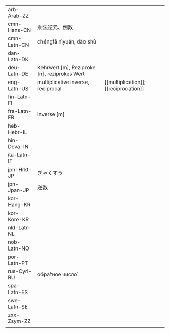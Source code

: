 | | | |
|-|-|-|
| arb-Arab-ZZ |  |  |
| cmn-Hans-CN | 乘法逆元、倒数 |  |
| cmn-Latn-CN | chéngfǎ nìyuán, dào shù |  |
| dan-Latn-DK |  |  |
| deu-Latn-DE | Kehrwert [m], Reziproke [n], reziprokes Wert |  |
| eng-Latn-US | multiplicative inverse, reciprocal | [[multiplication]]; [[reciprocation]] |
| fin-Latn-FI |  |  |
| fra-Latn-FR | inverse [m] |  |
| heb-Hebr-IL |  |  |
| hin-Deva-IN |  |  |
| ita-Latn-IT |  |  |
| jpn-Hrkt-JP | ぎゃくすう |  |
| jpn-Jpan-JP | 逆数 |  |
| kor-Hang-KR |  |  |
| kor-Kore-KR |  |  |
| nld-Latn-NL |  |  |
| nob-Latn-NO |  |  |
| por-Latn-PT |  |  |
| rus-Cyrl-RU | обра́тное число́ |  |
| spa-Latn-ES |  |  |
| swe-Latn-SE |  |  |
| zxx-Zsym-ZZ |  |  |
|  |  |  |
